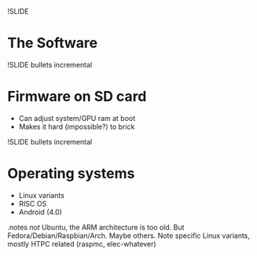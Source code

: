 !SLIDE 
# The Software #

!SLIDE bullets incremental
# Firmware on SD card #
* Can adjust system/GPU ram at boot
* Makes it hard (impossible?) to brick

!SLIDE bullets incremental
# Operating systems #
* Linux variants
* RISC OS 
* Android (4.0)

.notes *not* Ubuntu, the ARM architecture is too old. But Fedora/Debian/Raspbian/Arch. Maybe others. Note specific Linux variants, mostly HTPC related (raspmc, elec-whatever)


